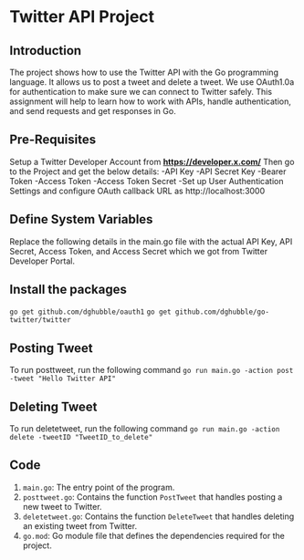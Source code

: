 # **Twitter API Project**
## **Introduction**
The project shows how to use the Twitter API with the Go programming language. It allows us to post a tweet and delete a tweet. We use OAuth1.0a for authentication to make sure we can connect to Twitter safely. This assignment will help to learn how to work with APIs, handle authentication, and send requests and get responses in Go.
## **Pre-Requisites**
Setup a Twitter Developer Account from **https://developer.x.com/**
Then go to the Project and get the below details:
-API Key
-API Secret Key
-Bearer Token
-Access Token
-Access Token Secret
-Set up User Authentication Settings and configure OAuth callback URL as http://localhost:3000
## **Define System Variables**
Replace the following details in the main.go file with the actual API Key, API Secret, Access Token, and Access Secret which we got from Twitter Developer Portal.
## **Install the packages**
`go get github.com/dghubble/oauth1`
`go get github.com/dghubble/go-twitter/twitter`
## **Posting Tweet**
To run posttweet, run the following command `go run main.go -action post -tweet "Hello Twitter API"`
## **Deleting Tweet**
To run deletetweet, run the following command `go run main.go -action delete -tweetID "TweetID_to_delete"`
## **Code**
1. `main.go`:
The entry point of the program.
2. `posttweet.go`:
Contains the function `PostTweet` that handles posting a new tweet to Twitter.
3. `deletetweet.go`:
Contains the function `DeleteTweet` that handles deleting an existing tweet from Twitter.
4. `go.mod`:
Go module file that defines the dependencies required for the project.

